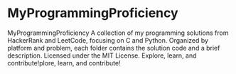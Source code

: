 # MyProgrammingProficiency
MyProgrammingProficiency A collection of my programming solutions from HackerRank and LeetCode, focusing on C and Python. Organized by platform and problem, each folder contains the solution code and a brief description. Licensed under the MIT License. Explore, learn, and contribute!plore, learn, and contribute!
